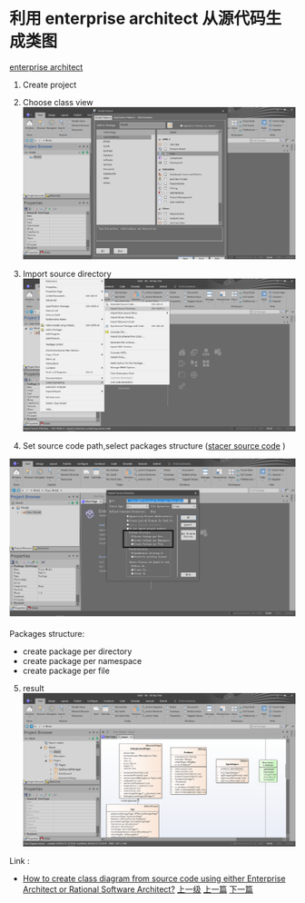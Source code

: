 # 利用 enterprise architect 从源代码生成类图

[enterprise architect](http://sparxsystems.com/products/ea/)

1. Create project

2. Choose class view
![enterpriseArchitectClassView_201805121330_1](../images/enterpriseArchitectClassView_201805121330_1.PNG)

3. Import source directory
![enterpriseArchitectClassView_201805121330_2](../images/enterpriseArchitectClassView_201805121330_2.PNG)

4. Set source code path,select packages structure ([stacer source code](https://github.com/oguzhaninan/Stacer) )

![enterpriseArchitectClassView_201805121330_3](../images/enterpriseArchitectClassView_201805121330_3.png)

Packages structure:
* create package per directory
* create package per namespace
* create package per file

5. result
![enterpriseArchitectClassView_201805121330_5](../images/enterpriseArchitectClassView_201805121330_5.PNG)



Link :
* [How to create class diagram from source code using either Enterprise Architect or Rational Software Architect?](https://stackoverflow.com/questions/12432016/how-to-create-class-diagram-from-source-code-using-either-enterprise-architect-o?utm_medium=organic&utm_source=google_rich_qa&utm_campaign=google_rich_qa)
[上一级](base.md)
[上一篇](dynamicProgramming.md)
[下一篇](graph.md)
